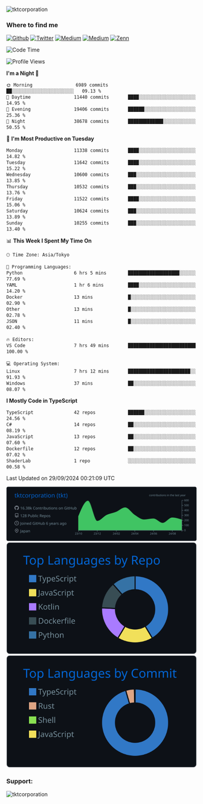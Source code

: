 <p align="left"> <img src="https://komarev.com/ghpvc/?username=tktcorporation&label=Profile%20views&color=0e75b6&style=flat" alt="tktcorporation" /> </p>

<h3>Where to find me</h3>
<p>
<a href="https://github.com/tktcorporation" target="_blank"><img alt="Github" src="https://img.shields.io/badge/GitHub-%2312100E.svg?&style=for-the-badge&logo=Github&logoColor=white" /></a>
<a href="https://twitter.com/tktcorporation" target="_blank"><img alt="Twitter" src="https://img.shields.io/badge/twitter-%231DA1F2.svg?&style=for-the-badge&logo=twitter&logoColor=white" /></a>
<a href="https://www.linkedin.com/in/tktcorporation" target="_blank"><img alt="Medium" src="https://img.shields.io/badge/linkdin-0a66c2.svg?&style=for-the-badge&logo=linkedin&logoColor=white" /></a>
<a href="https://qiita.com/tktcorporation" target="_blank"><img alt="Medium" src="https://img.shields.io/badge/qiita-55C500.svg?&style=for-the-badge&logo=qiita&logoColor=white" /></a>
<a href="https://zenn.dev/tktcorporation" target="_blank"><img alt="Zenn" src="https://img.shields.io/badge/Zenn-3EA8FF.svg?&style=for-the-badge&logo=Zenn&logoColor=white" /></a>
</p>
  
<!--START_SECTION:waka-->
![Code Time](http://img.shields.io/badge/Code%20Time-1%2C772%20hrs%204%20mins-blue)

![Profile Views](http://img.shields.io/badge/Profile%20Views-0-blue)

**I'm a Night 🦉** 

```text
🌞 Morning                6989 commits        ██░░░░░░░░░░░░░░░░░░░░░░░   09.13 % 
🌆 Daytime                11440 commits       ████░░░░░░░░░░░░░░░░░░░░░   14.95 % 
🌃 Evening                19406 commits       ██████░░░░░░░░░░░░░░░░░░░   25.36 % 
🌙 Night                  38678 commits       █████████████░░░░░░░░░░░░   50.55 % 
```
📅 **I'm Most Productive on Tuesday** 

```text
Monday                   11338 commits       ████░░░░░░░░░░░░░░░░░░░░░   14.82 % 
Tuesday                  11642 commits       ████░░░░░░░░░░░░░░░░░░░░░   15.22 % 
Wednesday                10600 commits       ███░░░░░░░░░░░░░░░░░░░░░░   13.85 % 
Thursday                 10532 commits       ███░░░░░░░░░░░░░░░░░░░░░░   13.76 % 
Friday                   11522 commits       ████░░░░░░░░░░░░░░░░░░░░░   15.06 % 
Saturday                 10624 commits       ███░░░░░░░░░░░░░░░░░░░░░░   13.89 % 
Sunday                   10255 commits       ███░░░░░░░░░░░░░░░░░░░░░░   13.40 % 
```


📊 **This Week I Spent My Time On** 

```text
🕑︎ Time Zone: Asia/Tokyo

💬 Programming Languages: 
Python                   6 hrs 5 mins        ███████████████████░░░░░░   77.69 % 
YAML                     1 hr 6 mins         ████░░░░░░░░░░░░░░░░░░░░░   14.20 % 
Docker                   13 mins             █░░░░░░░░░░░░░░░░░░░░░░░░   02.90 % 
Other                    13 mins             █░░░░░░░░░░░░░░░░░░░░░░░░   02.78 % 
JSON                     11 mins             █░░░░░░░░░░░░░░░░░░░░░░░░   02.40 % 

🔥 Editors: 
VS Code                  7 hrs 49 mins       █████████████████████████   100.00 % 

💻 Operating System: 
Linux                    7 hrs 12 mins       ███████████████████████░░   91.93 % 
Windows                  37 mins             ██░░░░░░░░░░░░░░░░░░░░░░░   08.07 % 
```

**I Mostly Code in TypeScript** 

```text
TypeScript               42 repos            ██████░░░░░░░░░░░░░░░░░░░   24.56 % 
C#                       14 repos            ██░░░░░░░░░░░░░░░░░░░░░░░   08.19 % 
JavaScript               13 repos            ██░░░░░░░░░░░░░░░░░░░░░░░   07.60 % 
Dockerfile               12 repos            ██░░░░░░░░░░░░░░░░░░░░░░░   07.02 % 
ShaderLab                1 repo              ░░░░░░░░░░░░░░░░░░░░░░░░░   00.58 % 
```




 Last Updated on 29/09/2024 00:21:09 UTC
<!--END_SECTION:waka-->

[![](https://raw.githubusercontent.com/tktcorporation/tktcorporation/master/profile-summary-card-output/github_dark/0-profile-details.svg)](https://github.com/vn7n24fzkq/github-profile-summary-cards)
[![](https://raw.githubusercontent.com/tktcorporation/tktcorporation/master/profile-summary-card-output/github_dark/1-repos-per-language.svg)](https://github.com/vn7n24fzkq/github-profile-summary-cards) [![](https://raw.githubusercontent.com/tktcorporation/tktcorporation/master/profile-summary-card-output/github_dark/2-most-commit-language.svg)](https://github.com/vn7n24fzkq/github-profile-summary-cards)

<h3 align="left">Support:</h3>
<p><a href="https://www.buymeacoffee.com/tktcorporation"> <img align="left" src="https://cdn.buymeacoffee.com/buttons/v2/default-yellow.png" height="50" width="210" alt="tktcorporation" /></a></p><br><br>
